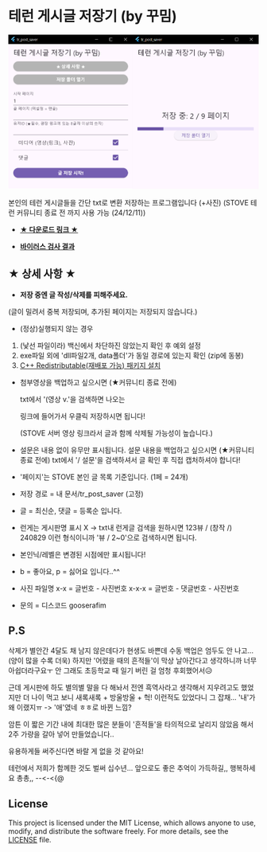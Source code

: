 # 테런 게시글 저장기 (by 꾸밈)
![실행 화면](introduce.png)

본인의 테런 게시글들을 간단 txt로 변환 저장하는 프로그램입니다 (+사진)
(STOVE 테런 커뮤니티 종료 전 까지 사용 가능 (24/12/11))

- **[★ 다운로드 링크 ★](https://drive.google.com/file/d/1kyzFBn_66mjIoIdpiZLsrRa4yu_Hj2hO/view)**

- **[바이러스 검사 결과](https://www.virustotal.com/gui/file/ca4ef7f28fa76880167fd20c2c7bdb608ab5b5c6b7c35da9987348a67bcd6788)**

## ★ 상세 사항 ★
- **저장 중엔 글 작성/삭제를 피해주세요.**

(글이 밀려서 중복 저장되며, 추가된 페이지는 저장되지 않습니다.)

- (정상)실행되지 않는 경우
1. (낯선 파일이라) 백신에서 차단하진 않았는지 확인 후 예외 설정
2. exe파일 외에 'dll파일2개, data폴더'가 동일 경로에 있는지 확인 (zip에 동봉)
3. [C++ Redistributable(재배포 가능) 패키지 설치](https://learn.microsoft.com/ko-kr/cpp/windows/latest-supported-vc-redist?view=msvc-170#latest-microsoft-visual-c-redistributable-version)


- 첨부영상을 백업하고 싶으시면 (★커뮤니티 종료 전에)


  txt에서 '(영상 v.'을 검색하면 나오는

  링크에 들어가서 우클릭 저장하시면 됩니다!

  (STOVE 서버 영상 링크라서 글과 함께 삭제될 가능성이 높습니다.)

- 설문은 내용 없이 유무만 표시됩니다.
  설문 내용을 백업하고 싶으시면 (★커뮤니티 종료 전에)
  txt에서 '/ 설문'을 검색하셔서 글 확인 후 직접 캡처하셔야 합니다!

- '페이지'는 STOVE 본인 글 목록 기준입니다. (1페 = 24개)

- 저장 경로 = 내 문서/tr_post_saver (고정)

- 글 = 최신순, 댓글 = 등록순 입니다.

- 런게는 게시판명 표시 X
  -> txt내 런게글 검색을 원하시면
     123뷰 / (창작 /) 240829 이런 형식이니까
     '뷰 / 2~0'으로 검색하시면 됩니다.

- 본인닉/레벨은 변경된 시점에만 표시됩니다!

- b = 좋아요, p = 싫어요 입니다..^^

- 사진 파일명
  x-x = 글번호 - 사진번호
  x-x-x = 글번호 - 댓글번호 - 사진번호

- 문의 = 디스코드 gooserafim

## P.S
삭제가 별안간 4달도 채 남지 않은데다가
현생도 바쁜데 수동 백업은 엄두도 안 나고... (양이 많을 수록 더욱)
하지만 '어렸을 때의 흔적들'이 막상 날아간다고 생각하니까 너무 아쉽더라구요ㅜ
안 그래도 초등학교 때 일기 버린 걸 엄청 후회했어서😥

근데 게시판에 하도 별의별 말을 다 해놔서
전엔 흑역사라고 생각해서 지우려고도 했었지만
더 나이 먹고 보니 새록새록 + 방울방울 + 헉! 이런적도 있었다니 그 잡채...
'내'가 왜 이랬지ㅠ -> '애'였네 ㅎㅎ로 바뀐 느낌?

암튼 이 짧은 기간 내에 최대한 많은 분들이
'흔적들'을 타의적으로 날리지 않았음 해서
2주 가량을 갈아 넣어 만들었습니다..

유용하게들 써주신다면 바랄 게 없을 것 같아요!

테런에서 저희가 함께한 것도 벌써 십수년...
앞으로도 좋은 추억이 가득하길,, 행복하세요 총총,, --<-<{@

## License
This project is licensed under the MIT License, which allows anyone to use, modify, and distribute the software freely. For more details, see the [LICENSE](./LICENSE) file.
